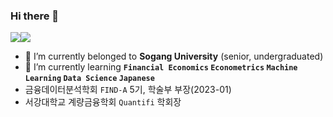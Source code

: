 ### Hi there 👋

<a href="https://tommylee1013.notion.site/Tommy-Station-045cd657e58848fa9158a53b55d4fed5?pvs=4" target="_blank"><img src="https://img.shields.io/badge/Notion-FFFFFF?style=for-the-badge&logo=appveyor&logoColor=000000"/><a href="https://www.instagram.com/t0mmy_life" target="_blank"><img src="-FFFFFF?style=for-the-badge&logo=appveyor&logoColor=E4405F"/></a>

- 🔭 I’m currently belonged to **Sogang University** (senior, undergraduated)
- 🌱 I’m currently learning **`Financial Economics` `Econometrics` `Machine Learning` `Data Science` `Japanese`**
- 금융데이터분석학회 `FIND-A` 5기, 학술부 부장(2023-01)
- 서강대학교 계량금융학회 `Quantifi` 학회장
